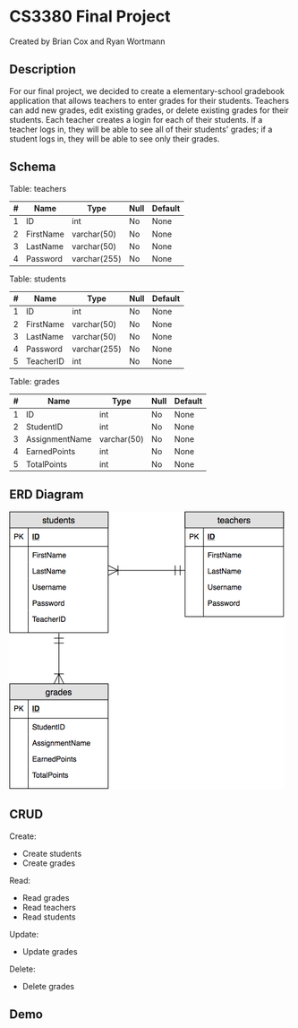 # CS3380 Final Project

Created by Brian Cox and Ryan Wortmann

## Description

For our final project, we decided to create a elementary-school gradebook application that allows teachers to enter grades for their students.  Teachers can add new grades, edit existing grades, or delete existing grades for their students.  Each teacher creates a login for each of their students.  If a teacher logs in, they will be able to see all of their students' grades; if a student logs in, they will be able to see only their grades.

## Schema

Table: teachers

|  #  |  Name       |  Type          |  Null  |  Default  |
|-----|-------------|----------------|--------|-----------|
|  1  |  ID         |  int           |  No    |  None     |
|  2  |  FirstName  |  varchar(50)   |  No    |  None     |
|  3  |  LastName   |  varchar(50)   |  No    |  None     |
|  4  |  Password   |  varchar(255)  |  No    |  None     |

Table: students

|  #  |  Name       |  Type          |  Null  |  Default  |
|-----|-------------|----------------|--------|-----------|
|  1  |  ID         |  int           |  No    |  None     |
|  2  |  FirstName  |  varchar(50)   |  No    |  None     |
|  3  |  LastName   |  varchar(50)   |  No    |  None     |
|  4  |  Password   |  varchar(255)  |  No    |  None     |
|  5  |  TeacherID  |  int           |  No    |  None     |

Table: grades

|  #  |  Name            |  Type         |  Null  |  Default  |
|-----|------------------|---------------|--------|-----------|
|  1  |  ID              |  int          |  No    |  None     |
|  2  |  StudentID       |  int          |  No    |  None     |
|  3  |  AssignmentName  |  varchar(50)  |  No    |  None     |
|  4  |  EarnedPoints    |  int          |  No    |  None     |
|  5  |  TotalPoints     |  int          |  No    |  None     |

## ERD Diagram

![ERD Diagram](docs/FinalProjectERD.png)

## CRUD

Create:

- Create students
- Create grades

Read:

- Read grades
- Read teachers
- Read students

Update:

- Update grades

Delete:

- Delete grades

## Demo
